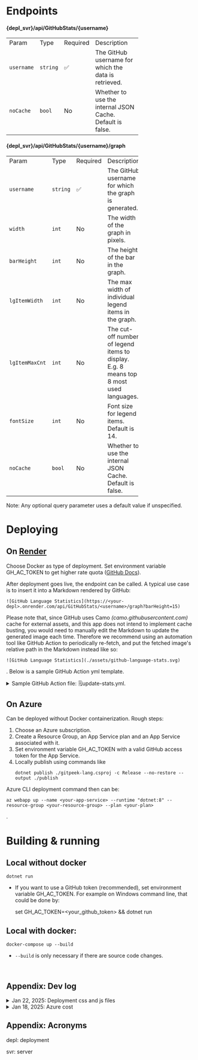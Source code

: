 # Endpoints

#### {depl_svr}/api/GitHubStats/{username}
<table style="max-width: 70%; width: auto; border-collapse: collapse;">
  <tbody>
    <tr>
      <td>Param</td>
      <td>Type</td>
      <td>Required</td>
      <td>Description</td>
    </tr>
    <tr>
      <td><code>username</code></td>
      <td><code>string</code></td>
      <td>✅</td>
      <td>The GitHub username for which the data is retrieved.</td>
    </tr>
    <tr>
      <td><code>noCache</code></td>
      <td><code>bool</code></td>
      <td>No</td>
      <td>Whether to use the internal JSON Cache. Default is false.</td>
    </tr>
  </tbody>
</table>

#### {depl_svr}/api/GitHubStats/{username}/graph
<table style="max-width: 70%; width: auto; border-collapse: collapse;">
  <tbody>
    <tr>
      <td>Param</td>
      <td>Type</td>
      <td>Required</td>
      <td>Description</td>
    </tr>
    <tr>
      <td><code>username</code></td>
      <td><code>string</code></td>
      <td>✅</td>
      <td>The GitHub username for which the graph is generated.</td>
    </tr>
    <tr>
      <td><code>width</code></td>
      <td><code>int</code></td>
      <td>No</td>
      <td>The width of the graph in pixels.</td>
    </tr>
    <tr>
      <td><code>barHeight</code></td>
      <td><code>int</code></td>
      <td>No</td>
      <td>The height of the bar in the graph.</td>
    </tr>
    <tr>
      <td><code>lgItemWidth</code></td>
      <td><code>int</code></td>
      <td>No</td>
      <td>The max width of individual legend items in the graph.</td>
    </tr>
    <tr>
      <td><code>lgItemMaxCnt</code></td>
      <td><code>int</code></td>
      <td>No</td>
      <td>The cut-off number of legend items to display. E.g. 8 means top 8 most used languages.</td>
    </tr>
    <tr>
      <td><code>fontSize</code></td>
      <td><code>int</code></td>
      <td>No</td>
      <td>Font size for legend items. Default is 14.</td>
    </tr>
    <tr>
      <td><code>noCache</code></td>
      <td><code>bool</code></td>
      <td>No</td>
      <td>Whether to use the internal JSON Cache. Default is false.</td>
    </tr>
  </tbody>
</table>

Note: Any optional query parameter uses a default value if unspecified.

# Deploying

## On [Render](https://render.com/)

Choose Docker as type of deployment. Set environment variable GH_AC_TOKEN to get higher rate quota ([GitHub Docs](https://docs.github.com/en/rest/rate-limit/rate-limit?apiVersion=2022-11-28)).

After deployment goes live, the endpoint can be called. A typical use case is to insert it into a Markdown rendered by GitHub:
  
  ```
  ![GitHub Language Statistics](https://<your-depl>.onrender.com/api/GitHubStats/<username>/graph?barHeight=15)
  ```

Please note that, since GitHub uses Camo *(camo.githubusercontent.com)* cache for external assets, and this app does not intend to implement cache busting, you would need to manually edit the Markdown to update the generated image each time. Therefore we recommend using an automation tool like GitHub Action to periodically re-fetch, and put the fetched image's relative path in the Markdown instead like so:
  ```
  ![GitHub Language Statistics](./assets/github-language-stats.svg)
  ```
. Below is a sample GitHub Action yml template.

<details>
<summary>Sample GitHub Action file: 🗒️update-stats.yml.</summary>

    name: Update GitHub Language Stats

    on:
      schedule:
        - cron: '0 */24 * * *' # Run every 24 hours
      workflow_dispatch:       # Allow manual trigger

    permissions:
      contents: write

    jobs:
      update-stats:
        runs-on: ubuntu-latest
        steps:
          - uses: actions/checkout@v4

          - name: Fetch stats from gitpeek-lang
            run: |
              mkdir -p assets
              curl "https://<your-depl>.onrender.com/api/GitHubStats/<username>/graph?barHeight=15" > assets/github-language-stats.svg

          - name: Commit and push if changed
            run: |
              git config user.name github-actions
              git config user.email github-actions@github.com
              git add assets/github-language-stats.svg
              git diff --quiet && git diff --staged --quiet || git commit -m "Update GitHub language stats"
              git push
</details>

## On Azure

Can be deployed without Docker containerization. Rough steps:
  1. Choose an Azure subscription.
  2. Create a Resource Group, an App Service plan and an App Service associated with it.
  3. Set environment variable GH_AC_TOKEN with a valid GitHub access token for the App Service.
  4. Locally publish using commands like    
      ```
      dotnet publish ./gitpeek-lang.csproj -c Release --no-restore --output ./publish
      ```
Azure CLI deployment command then can be:
  ```
  az webapp up --name <your-app-service> --runtime "dotnet:8" --resource-group <your-resource-group> --plan <your-plan>
  ```
.

# Building & running

## Local without docker

`dotnet run`

- If you want to use a GitHub token (recommended), set environment variable GH_AC_TOKEN. For example on Windows command line, that could be done by:

    set GH_AC_TOKEN=<your_github_token> && dotnet run

## Local with docker:

`docker-compose up --build`

- `--build` is only necessary if there are source code changes.


<br>

## Appendix: Dev log
<details>
<summary>Jan 22, 2025: Deployment css and js files</summary>
It seems we need to use smth like Libman to restore dependencies such as bootstrap.bundle.min.js before deploying through a provide like render.com. Also need to correct paths in `_Layout.cshtml`. Otherwise there will be 404s when retrieving them.
</details>

<details>
<summary>Jan 18, 2025: Azure cost</summary>
I only have 1 API Management rule and 1 App Service. Azure's predicted cost is $68.71 per about a month. This probably be good for bulk management but will not be worth it for micro apps like this one.
<br>
<img alt="screenshot" src="https://live.staticflickr.com/65535/54269434801_40f2951791_b.jpg" width="320">

</details>

## Appendix: Acronyms

depl: deployment

svr: server
